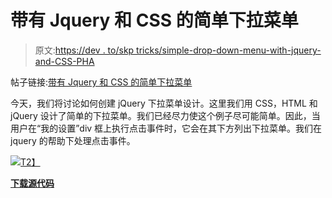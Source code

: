 # 带有 Jquery 和 CSS 的简单下拉菜单

> 原文:[https://dev . to/skp tricks/simple-drop-down-menu-with-jquery-and-CSS-PHA](https://dev.to/skptricks/simple-drop-down-menu-with-jquery-and-css-pha)

帖子链接:[带有 Jquery 和 CSS 的简单下拉菜单](https://www.skptricks.com/2018/03/simple-drop-down-menu-with-jquery-and-css.html)

今天，我们将讨论如何创建 jQuery 下拉菜单设计。这里我们用 CSS，HTML 和 jQuery 设计了简单的下拉菜单。我们已经尽力使这个例子尽可能简单。因此，当用户在“我的设置”div 框上执行点击事件时，它会在其下方列出下拉菜单。我们在 jquery 的帮助下处理点击事件。

[![](../Images/beead4a3685b5e9e22107a794488bbd8.png)T2】](https://res.cloudinary.com/practicaldev/image/fetch/s--clmzkB08--/c_limit%2Cf_auto%2Cfl_progressive%2Cq_66%2Cw_880/https://3.bp.blogspot.com/-f8y1Z_yOJbw/WqQCKQCY6_I/AAAAAAAABZQ/JzRKIvoo1dY14N2P6Z2cm0nnhehti9STACLcBGAs/s400/1.gif)

[**下载源代码**](https://www.skptricks.com/2018/03/simple-drop-down-menu-with-jquery-and-css.html)